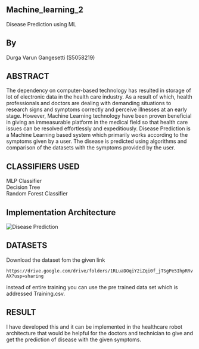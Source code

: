 ## Machine_learning_2
Disease Prediction using ML

## By

Durga Varun Gangesetti  (S5058219)

## ABSTRACT

The dependency on computer-based technology has resulted in storage of lot of electronic data in the health care industry. As a result of which, health professionals and doctors are dealing with demanding situations to research signs and symptoms correctly and perceive illnesses at an early stage. However, Machine Learning technology have been proven beneficial in giving an immeasurable platform in the medical field so that health care issues can be resolved effortlessly and expeditiously. Disease Prediction is a Machine Learning based system which primarily works according to the symptoms given by a user. The disease is predicted using algorithms and comparison of the datasets with the symptoms provided by the user.

## CLASSIFIERS USED

MLP Classifier <br />
Decision Tree <br />
Random Forest Classifier <br />

## Implementation Architecture

![Disease Prediction](https://user-images.githubusercontent.com/77462702/216084273-390a58bd-9ede-472b-a389-2625d531e189.jpg)

## DATASETS

   Download the dataset fom the given link
      
   `https://drive.google.com/drive/folders/1RLuaDOqiY2iZqi0f_jTSgPe5IhpRRvAX?usp=sharing`

   instead of entire training you can use the pre trained data set which is addressed Training.csv. 

## RESULT
   I have developed this and it can be implemented in the healthcare robot architecture that would be helpful for the doctors and technician to give and get the prediction of disease with the given symptoms.
